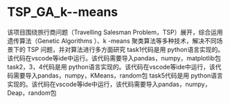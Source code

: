 # TSP_GA_k--means
该项目围绕旅行商问题（Travelling Salesman Problem，TSP）展开，综合运用遗传算法（Genetic Algorithms ）、k -means 聚类算法等多种技术，解决不同场景下的 TSP 问题，并对算法进行多方面研究
task1代码是用 python语言实现的。该代码在vscode等ide中运行。该代码需要导入pandas，numpy，matplotlib包
task2，3，4代码是用 python语言实现的。该代码在vscode等ide中运行，该代码需要导入pandas，numpy，KMeans，random包
task5代码是用 python语言实现的。该代码在vscode等ide中运行，该代码需要导入pandas，numpy，Deap，random包
